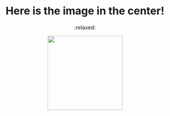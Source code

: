 <!DOCUMENT html>
<html>
<body>

<h1 align="center">Here is the image in the center!</h1> 
<p align="center"> :relaxed: </p>
<p align="center">
<img src="https://img.freepik.com/free-vector/cute-girl-hacker-operating-laptop-cartoon-vector-icon-illustration-people-technology-isolated-flat_138676-9487.jpg" width="200" height="200">
</p>

</body>
</html>

